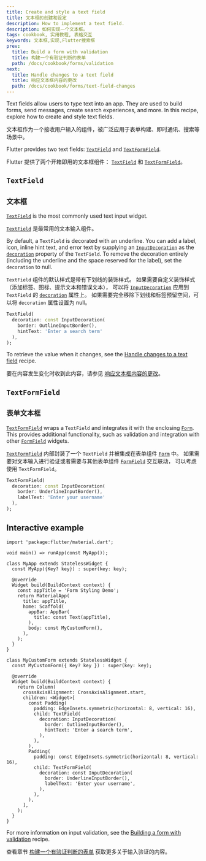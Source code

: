 ```yaml
---
title: Create and style a text field
title: 文本框的创建和设定
description: How to implement a text field.
description: 如何实现一个文本框。
tags: cookbook, 实用教程, 表格交互
keywords: 文本框,实现,Flutter搜索框
prev:
  title: Build a form with validation
  title: 构建一个有验证判断的表单
  path: /docs/cookbook/forms/validation
next:
  title: Handle changes to a text field
  title: 响应文本框内容的更改
  path: /docs/cookbook/forms/text-field-changes
---
```


Text fields allow users to type text into an app.
They are used to build forms,
send messages, create search experiences, and more.
In this recipe, explore how to create and style text fields.

文本框作为一个接收用户输入的组件，被广泛应用于表单构建、即时通讯、搜索等场景中。

Flutter provides two text fields:
[`TextField`][] and [`TextFormField`][].

Flutter 提供了两个开箱即用的文本框组件：
[`TextField`][] 和 [`TextFormField`][]。

## `TextField`

## `文本框`

[`TextField`][] is the most commonly used text input widget.

[`TextField`][] 是最常用的文本输入组件。

By default, a `TextField` is decorated with an underline.
You can add a label, icon, inline hint text, and error text by supplying an
[`InputDecoration`][] as the [`decoration`][]
property of the `TextField`.
To remove the decoration entirely (including the
underline and the space reserved for the label),
set the `decoration` to null.

`TextField` 组件的默认样式是带有下划线的装饰样式。
如果需要自定义装饰样式（添加标签、图标、提示文本和错误文本），
可以将 [`InputDecoration`][] 应用到 `TextField` 的 [`decoration`][] 属性上。
如果需要完全移除下划线和标签预留空间，可以将 `decoration` 属性设置为 null。

<!-- skip -->
```dart
TextField(
  decoration: const InputDecoration(
    border: OutlineInputBorder(),
    hintText: 'Enter a search term'
  ),
);
```

To retrieve the value when it changes,
see the [Handle changes to a text field][] recipe.

要在内容发生变化时收到此内容，请参见 
[响应文本框内容的更改][Handle changes to a text field]。

## `TextFormField`

## `表单文本框`

[`TextFormField`][] wraps a `TextField` and integrates it
with the enclosing [`Form`][].
This provides additional functionality,
such as validation and integration with other
[`FormField`][] widgets.

[`TextFormField`][] 内部封装了一个 `TextField`
并被集成在表单组件 [`Form`][] 中。
如果需要对文本输入进行验证或者需要与其他表单组件 [`FormField`][] 交互联动，
可以考虑使用 `TextFormField`。

<!-- skip -->
```dart
TextFormField(
  decoration: const InputDecoration(
    border: UnderlineInputBorder(),
    labelText: 'Enter your username'
  ),
);
```

## Interactive example

```run-dartpad:theme-light:mode-flutter:run-true:width-100%:height-600px:split-60:ga_id-interactive_example:null_safety-true
import 'package:flutter/material.dart';

void main() => runApp(const MyApp());

class MyApp extends StatelessWidget {
  const MyApp({Key? key}) : super(key: key);

  @override
  Widget build(BuildContext context) {
    const appTitle = 'Form Styling Demo';
    return MaterialApp(
      title: appTitle,
      home: Scaffold(
        appBar: AppBar(
          title: const Text(appTitle),
        ),
        body: const MyCustomForm(),
      ),
    );
  }
}

class MyCustomForm extends StatelessWidget {
  const MyCustomForm({ Key? key }) : super(key: key);

  @override
  Widget build(BuildContext context) {
    return Column(
      crossAxisAlignment: CrossAxisAlignment.start,
      children: <Widget>[
        const Padding(
          padding: EdgeInsets.symmetric(horizontal: 8, vertical: 16),
          child: TextField(
            decoration: InputDecoration(
              border: OutlineInputBorder(),
              hintText: 'Enter a search term',
            ),
          ),
        ),
        Padding(
          padding: const EdgeInsets.symmetric(horizontal: 8, vertical: 16),
          child: TextFormField(
            decoration: const InputDecoration(
              border: UnderlineInputBorder(),
              labelText: 'Enter your username',
            ),
          ),
        ),
      ],
    );
  }
}
```

For more information on input validation, see the
[Building a form with validation][] recipe.

查看章节 [构建一个有验证判断的表单][] 获取更多关于输入验证的内容。

[Building a form with validation]: /docs/cookbook/forms/validation/
[构建一个有验证判断的表单]: /docs/cookbook/forms/validation/
[`decoration`]: {{site.api}}/flutter/material/TextField/decoration.html
[`Form`]: {{site.api}}/flutter/widgets/Form-class.html
[`FormField`]: {{site.api}}/flutter/widgets/FormField-class.html
[Handle changes to a text field]: /docs/cookbook/forms/text-field-changes/
[`InputDecoration`]: {{site.api}}/flutter/material/InputDecoration-class.html
[`TextField`]: {{site.api}}/flutter/material/TextField-class.html
[`TextFormField`]: {{site.api}}/flutter/material/TextFormField-class.html

